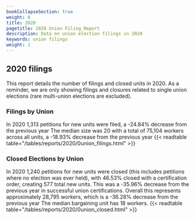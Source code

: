 ```yaml
---
bookCollapseSection: true
weight: 0
title: 2020
pagetitle: 2020 Union Filing Report
description: Data on union election filings in 2020
keywords: union filings
weight: 1
---
```


## 2020 filings

This report details the number of filings and closed units in 2020. As a reminder, we are only showing filings and closures related to single union elections (rare multi-union elections are excluded).

### Filings by Union
In 2020 1,313 petitions for new units were filed, a -24.84% decrease from the previous year The median size was 20 with a total of 75,104 workers across all units, a -18.93% decrease from the previous year
{{< readtable table="/tables/reports/2020/0union_filings.html" >}}

### Closed Elections by Union
In 2020 1,240 petitions for new units were closed (this includes petitions where no election was ever held), with 46.53% closed with a certification order, creating 577 total new units. This was a -35.96% decrease from the previous year in successful union certifications. Overall this represents approximately 28,795 workers, which is a -36.28% decrease from the previous year The median bargaining unit has 18 workers.
{{< readtable table="/tables/reports/2020/0union_closed.html" >}}
